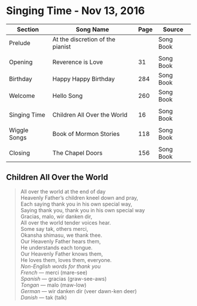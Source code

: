 Singing Time - Nov 13, 2016
===========================

| Section      | Song Name                        | Page | Source    |
|--------------|----------------------------------|------|-----------|
| Prelude      | At the discretion of the pianist |      | Song Book |
|              |                                  |      |           |
| Opening      | Reverence is Love                | 31   | Song Book |
| Birthday     | Happy Happy Birthday             | 284  | Song Book |
| Welcome      | Hello Song                       | 260  | Song Book |
|              |                                  |      |           |
| Singing Time | Children All Over the World      | 16   | Song Book |
|              |                                  |      |           |
| Wiggle Songs | Book of Mormon Stories           | 118  | Song Book |
|              |                                  |      |           |
| Closing      | The Chapel Doors                 | 156  | Song Book |

Children All Over the World
---------------------------

> All over the world at the end of day  
> Heavenly Father’s children kneel down and pray,  
> Each saying thank you in his own special way,  
> Saying thank you, thank you in his own special way  
> Gracias, malo, wir danken dir,  
> All over the world tender voices hear.  
> Some say tak, others merci,  
> Okansha shimasu, we thank thee.  
> Our Heavenly Father hears them,  
> He understands each tongue.  
> Our Heavenly Father knows them,  
> He loves them, loves them, everyone.  
> *Non-English words for thank you*  
> *French* — merci (mare-see)  
> *Spanish* — gracias (graw-see-aws)  
> *Tongan* — malo (maw-low)  
> *German* — wir danken dir (veer dawn-ken deer)  
> *Danish* — tak (talk)  
